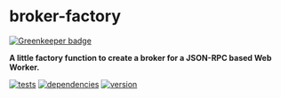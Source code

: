 # broker-factory

[![Greenkeeper badge](https://badges.greenkeeper.io/chrisguttandin/broker-factory.svg)](https://greenkeeper.io/)

**A little factory function to create a broker for a JSON-RPC based Web Worker.**

[![tests](https://img.shields.io/travis/chrisguttandin/broker-factory/master.svg?style=flat-square)](https://travis-ci.org/chrisguttandin/broker-factory)
[![dependencies](https://img.shields.io/david/chrisguttandin/broker-factory.svg?style=flat-square)](https://www.npmjs.com/package/broker-factory)
[![version](https://img.shields.io/npm/v/broker-factory.svg?style=flat-square)](https://www.npmjs.com/package/broker-factory)
